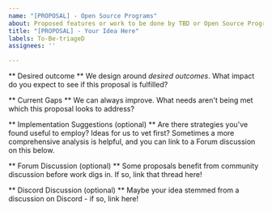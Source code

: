 ```yaml
---
name: "[PROPOSAL] - Open Source Programs"
about: Proposed features or work to be done by TBD or Open Source Programs Contributors
title: "[PROPOSAL] - Your Idea Here"
labels: To-Be-triageD
assignees: ''

---
```


** Desired outcome **
We design around _desired outcomes_. What impact do you expect to see if this proposal is fulfilled? 

** Current Gaps **
 We can always improve. What needs aren't being met which this proposal looks to address?

** Implementation Suggestions (optional) ** 
Are there strategies you've found useful to employ? Ideas for us to vet first? Sometimes a more comprehensive analysis is helpful, and you can link to a Forum discussion on this below.

** Forum Discussion (optional) ** 
Some proposals benefit from community discussion before work digs in. If so, link that thread here!

** Discord Discussion (optional) ** 
Maybe your idea stemmed from a discussion on Discord - if so, link here!
